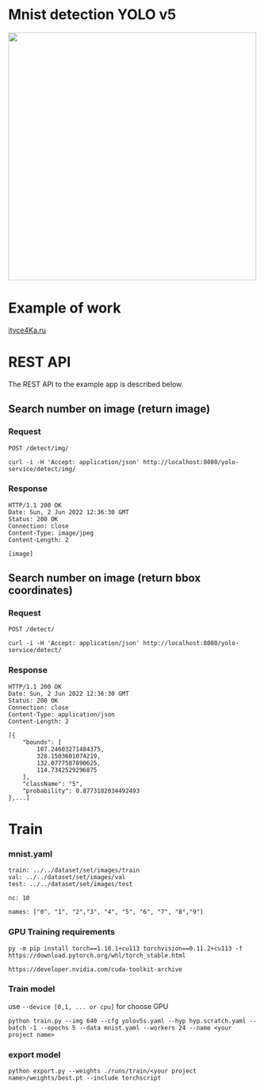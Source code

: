 
# Mnist detection YOLO v5

<img src="https://user-images.githubusercontent.com/13705168/150740735-2539152d-77fe-4de1-ab75-16745f52bb77.png" width="500">

# Example of work 
[ityce4Ka.ru](https://ityce4ka.ru)
# REST API

The REST API to the example app is described below.

## Search number on image (return image)

### Request

`POST /detect/img/`

    curl -i -H 'Accept: application/json' http://localhost:8080/yolo-service/detect/img/

### Response

    HTTP/1.1 200 OK
    Date: Sun, 2 Jun 2022 12:36:30 GMT
    Status: 200 OK
    Connection: close
    Content-Type: image/jpeg
    Content-Length: 2

    [image]


## Search number on image (return bbox coordinates)

### Request

`POST /detect/`

    curl -i -H 'Accept: application/json' http://localhost:8080/yolo-service/detect/

### Response

    HTTP/1.1 200 OK
    Date: Sun, 2 Jun 2022 12:36:30 GMT
    Status: 200 OK
    Connection: close
    Content-Type: application/json
    Content-Length: 2

    [{
        "bounds": [
            107.24603271484375,
            328.1503601074219,
            132.0777587890625,
            114.7342529296875
        ],
        "className": "5",
        "probability": 0.8773182034492493
    },...]


# Train

### mnist.yaml

```
train: ../../dataset/set/images/train
val: ../../dataset/set/images/val
test: ../../dataset/set/images/test

nc: 10

names: ["0", "1", "2","3", "4", "5", "6", "7", "8","9"]
```



### GPU Training requirements

```
py -m pip install torch==1.10.1+cu113 torchvision==0.11.2+cu113 -f https://download.pytorch.org/whl/torch_stable.html
```
```
https://developer.nvidia.com/cuda-toolkit-archive
```
### Train model

use `--device [0,1, ... or cpu]` for choose GPU 

```
python train.py --img 640 --cfg yolov5s.yaml --hyp hyp.scratch.yaml --batch -1 --epochs 5 --data mnist.yaml --workers 24 --name <your project name>
```
### export model
```
python export.py --weights ./runs/train/<your project name>/weights/best.pt --include torchscript
```
